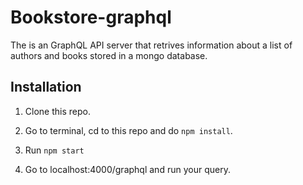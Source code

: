 # Bookstore-graphql

The is an GraphQL API server that retrives information about a list of authors and books stored in a mongo database.

## Installation

1. Clone this repo.

2. Go to terminal, cd to this repo and do `npm install`.

3. Run `npm start`

4. Go to localhost:4000/graphql and run your query.